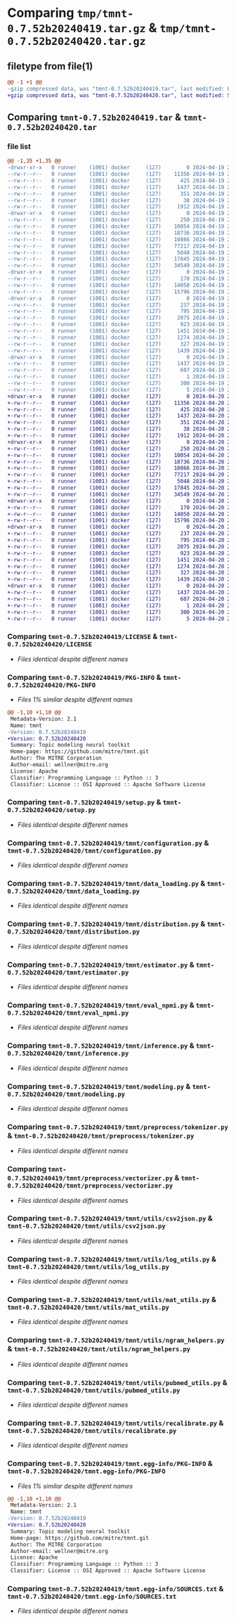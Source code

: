 # Comparing `tmp/tmnt-0.7.52b20240419.tar.gz` & `tmp/tmnt-0.7.52b20240420.tar.gz`

## filetype from file(1)

```diff
@@ -1 +1 @@
-gzip compressed data, was "tmnt-0.7.52b20240419.tar", last modified: Fri Apr 19 23:05:32 2024, max compression
+gzip compressed data, was "tmnt-0.7.52b20240420.tar", last modified: Sat Apr 20 23:04:57 2024, max compression
```

## Comparing `tmnt-0.7.52b20240419.tar` & `tmnt-0.7.52b20240420.tar`

### file list

```diff
@@ -1,35 +1,35 @@
-drwxr-xr-x   0 runner    (1001) docker     (127)        0 2024-04-19 23:05:32.386935 tmnt-0.7.52b20240419/
--rw-r--r--   0 runner    (1001) docker     (127)    11356 2024-04-19 23:05:22.000000 tmnt-0.7.52b20240419/LICENSE
--rw-r--r--   0 runner    (1001) docker     (127)      425 2024-04-19 23:05:22.000000 tmnt-0.7.52b20240419/NOTICE
--rw-r--r--   0 runner    (1001) docker     (127)     1437 2024-04-19 23:05:32.386935 tmnt-0.7.52b20240419/PKG-INFO
--rw-r--r--   0 runner    (1001) docker     (127)      351 2024-04-19 23:05:22.000000 tmnt-0.7.52b20240419/README.md
--rw-r--r--   0 runner    (1001) docker     (127)       38 2024-04-19 23:05:32.386935 tmnt-0.7.52b20240419/setup.cfg
--rw-r--r--   0 runner    (1001) docker     (127)     1912 2024-04-19 23:05:22.000000 tmnt-0.7.52b20240419/setup.py
-drwxr-xr-x   0 runner    (1001) docker     (127)        0 2024-04-19 23:05:32.382935 tmnt-0.7.52b20240419/tmnt/
--rw-r--r--   0 runner    (1001) docker     (127)      250 2024-04-19 23:05:22.000000 tmnt-0.7.52b20240419/tmnt/__init__.py
--rw-r--r--   0 runner    (1001) docker     (127)    10054 2024-04-19 23:05:22.000000 tmnt-0.7.52b20240419/tmnt/configuration.py
--rw-r--r--   0 runner    (1001) docker     (127)    18736 2024-04-19 23:05:22.000000 tmnt-0.7.52b20240419/tmnt/data_loading.py
--rw-r--r--   0 runner    (1001) docker     (127)    10866 2024-04-19 23:05:22.000000 tmnt-0.7.52b20240419/tmnt/distribution.py
--rw-r--r--   0 runner    (1001) docker     (127)    77217 2024-04-19 23:05:22.000000 tmnt-0.7.52b20240419/tmnt/estimator.py
--rw-r--r--   0 runner    (1001) docker     (127)     5048 2024-04-19 23:05:22.000000 tmnt-0.7.52b20240419/tmnt/eval_npmi.py
--rw-r--r--   0 runner    (1001) docker     (127)    17845 2024-04-19 23:05:22.000000 tmnt-0.7.52b20240419/tmnt/inference.py
--rw-r--r--   0 runner    (1001) docker     (127)    34549 2024-04-19 23:05:22.000000 tmnt-0.7.52b20240419/tmnt/modeling.py
-drwxr-xr-x   0 runner    (1001) docker     (127)        0 2024-04-19 23:05:32.382935 tmnt-0.7.52b20240419/tmnt/preprocess/
--rw-r--r--   0 runner    (1001) docker     (127)      170 2024-04-19 23:05:22.000000 tmnt-0.7.52b20240419/tmnt/preprocess/__init__.py
--rw-r--r--   0 runner    (1001) docker     (127)    14050 2024-04-19 23:05:22.000000 tmnt-0.7.52b20240419/tmnt/preprocess/tokenizer.py
--rw-r--r--   0 runner    (1001) docker     (127)    15796 2024-04-19 23:05:22.000000 tmnt-0.7.52b20240419/tmnt/preprocess/vectorizer.py
-drwxr-xr-x   0 runner    (1001) docker     (127)        0 2024-04-19 23:05:32.382935 tmnt-0.7.52b20240419/tmnt/utils/
--rw-r--r--   0 runner    (1001) docker     (127)      237 2024-04-19 23:05:22.000000 tmnt-0.7.52b20240419/tmnt/utils/__init__.py
--rw-r--r--   0 runner    (1001) docker     (127)      795 2024-04-19 23:05:22.000000 tmnt-0.7.52b20240419/tmnt/utils/csv2json.py
--rw-r--r--   0 runner    (1001) docker     (127)     2075 2024-04-19 23:05:22.000000 tmnt-0.7.52b20240419/tmnt/utils/log_utils.py
--rw-r--r--   0 runner    (1001) docker     (127)      923 2024-04-19 23:05:22.000000 tmnt-0.7.52b20240419/tmnt/utils/mat_utils.py
--rw-r--r--   0 runner    (1001) docker     (127)     1451 2024-04-19 23:05:22.000000 tmnt-0.7.52b20240419/tmnt/utils/ngram_helpers.py
--rw-r--r--   0 runner    (1001) docker     (127)     1274 2024-04-19 23:05:22.000000 tmnt-0.7.52b20240419/tmnt/utils/pubmed_utils.py
--rw-r--r--   0 runner    (1001) docker     (127)      327 2024-04-19 23:05:22.000000 tmnt-0.7.52b20240419/tmnt/utils/random.py
--rw-r--r--   0 runner    (1001) docker     (127)     1439 2024-04-19 23:05:22.000000 tmnt-0.7.52b20240419/tmnt/utils/recalibrate.py
-drwxr-xr-x   0 runner    (1001) docker     (127)        0 2024-04-19 23:05:32.382935 tmnt-0.7.52b20240419/tmnt.egg-info/
--rw-r--r--   0 runner    (1001) docker     (127)     1437 2024-04-19 23:05:32.000000 tmnt-0.7.52b20240419/tmnt.egg-info/PKG-INFO
--rw-r--r--   0 runner    (1001) docker     (127)      607 2024-04-19 23:05:32.000000 tmnt-0.7.52b20240419/tmnt.egg-info/SOURCES.txt
--rw-r--r--   0 runner    (1001) docker     (127)        1 2024-04-19 23:05:32.000000 tmnt-0.7.52b20240419/tmnt.egg-info/dependency_links.txt
--rw-r--r--   0 runner    (1001) docker     (127)      300 2024-04-19 23:05:32.000000 tmnt-0.7.52b20240419/tmnt.egg-info/requires.txt
--rw-r--r--   0 runner    (1001) docker     (127)        5 2024-04-19 23:05:32.000000 tmnt-0.7.52b20240419/tmnt.egg-info/top_level.txt
+drwxr-xr-x   0 runner    (1001) docker     (127)        0 2024-04-20 23:04:57.938489 tmnt-0.7.52b20240420/
+-rw-r--r--   0 runner    (1001) docker     (127)    11356 2024-04-20 23:04:49.000000 tmnt-0.7.52b20240420/LICENSE
+-rw-r--r--   0 runner    (1001) docker     (127)      425 2024-04-20 23:04:49.000000 tmnt-0.7.52b20240420/NOTICE
+-rw-r--r--   0 runner    (1001) docker     (127)     1437 2024-04-20 23:04:57.938489 tmnt-0.7.52b20240420/PKG-INFO
+-rw-r--r--   0 runner    (1001) docker     (127)      351 2024-04-20 23:04:49.000000 tmnt-0.7.52b20240420/README.md
+-rw-r--r--   0 runner    (1001) docker     (127)       38 2024-04-20 23:04:57.938489 tmnt-0.7.52b20240420/setup.cfg
+-rw-r--r--   0 runner    (1001) docker     (127)     1912 2024-04-20 23:04:49.000000 tmnt-0.7.52b20240420/setup.py
+drwxr-xr-x   0 runner    (1001) docker     (127)        0 2024-04-20 23:04:57.934489 tmnt-0.7.52b20240420/tmnt/
+-rw-r--r--   0 runner    (1001) docker     (127)      250 2024-04-20 23:04:49.000000 tmnt-0.7.52b20240420/tmnt/__init__.py
+-rw-r--r--   0 runner    (1001) docker     (127)    10054 2024-04-20 23:04:49.000000 tmnt-0.7.52b20240420/tmnt/configuration.py
+-rw-r--r--   0 runner    (1001) docker     (127)    18736 2024-04-20 23:04:49.000000 tmnt-0.7.52b20240420/tmnt/data_loading.py
+-rw-r--r--   0 runner    (1001) docker     (127)    10866 2024-04-20 23:04:49.000000 tmnt-0.7.52b20240420/tmnt/distribution.py
+-rw-r--r--   0 runner    (1001) docker     (127)    77217 2024-04-20 23:04:49.000000 tmnt-0.7.52b20240420/tmnt/estimator.py
+-rw-r--r--   0 runner    (1001) docker     (127)     5048 2024-04-20 23:04:49.000000 tmnt-0.7.52b20240420/tmnt/eval_npmi.py
+-rw-r--r--   0 runner    (1001) docker     (127)    17845 2024-04-20 23:04:49.000000 tmnt-0.7.52b20240420/tmnt/inference.py
+-rw-r--r--   0 runner    (1001) docker     (127)    34549 2024-04-20 23:04:49.000000 tmnt-0.7.52b20240420/tmnt/modeling.py
+drwxr-xr-x   0 runner    (1001) docker     (127)        0 2024-04-20 23:04:57.938489 tmnt-0.7.52b20240420/tmnt/preprocess/
+-rw-r--r--   0 runner    (1001) docker     (127)      170 2024-04-20 23:04:49.000000 tmnt-0.7.52b20240420/tmnt/preprocess/__init__.py
+-rw-r--r--   0 runner    (1001) docker     (127)    14050 2024-04-20 23:04:49.000000 tmnt-0.7.52b20240420/tmnt/preprocess/tokenizer.py
+-rw-r--r--   0 runner    (1001) docker     (127)    15796 2024-04-20 23:04:49.000000 tmnt-0.7.52b20240420/tmnt/preprocess/vectorizer.py
+drwxr-xr-x   0 runner    (1001) docker     (127)        0 2024-04-20 23:04:57.938489 tmnt-0.7.52b20240420/tmnt/utils/
+-rw-r--r--   0 runner    (1001) docker     (127)      237 2024-04-20 23:04:49.000000 tmnt-0.7.52b20240420/tmnt/utils/__init__.py
+-rw-r--r--   0 runner    (1001) docker     (127)      795 2024-04-20 23:04:49.000000 tmnt-0.7.52b20240420/tmnt/utils/csv2json.py
+-rw-r--r--   0 runner    (1001) docker     (127)     2075 2024-04-20 23:04:49.000000 tmnt-0.7.52b20240420/tmnt/utils/log_utils.py
+-rw-r--r--   0 runner    (1001) docker     (127)      923 2024-04-20 23:04:49.000000 tmnt-0.7.52b20240420/tmnt/utils/mat_utils.py
+-rw-r--r--   0 runner    (1001) docker     (127)     1451 2024-04-20 23:04:49.000000 tmnt-0.7.52b20240420/tmnt/utils/ngram_helpers.py
+-rw-r--r--   0 runner    (1001) docker     (127)     1274 2024-04-20 23:04:49.000000 tmnt-0.7.52b20240420/tmnt/utils/pubmed_utils.py
+-rw-r--r--   0 runner    (1001) docker     (127)      327 2024-04-20 23:04:49.000000 tmnt-0.7.52b20240420/tmnt/utils/random.py
+-rw-r--r--   0 runner    (1001) docker     (127)     1439 2024-04-20 23:04:49.000000 tmnt-0.7.52b20240420/tmnt/utils/recalibrate.py
+drwxr-xr-x   0 runner    (1001) docker     (127)        0 2024-04-20 23:04:57.938489 tmnt-0.7.52b20240420/tmnt.egg-info/
+-rw-r--r--   0 runner    (1001) docker     (127)     1437 2024-04-20 23:04:57.000000 tmnt-0.7.52b20240420/tmnt.egg-info/PKG-INFO
+-rw-r--r--   0 runner    (1001) docker     (127)      607 2024-04-20 23:04:57.000000 tmnt-0.7.52b20240420/tmnt.egg-info/SOURCES.txt
+-rw-r--r--   0 runner    (1001) docker     (127)        1 2024-04-20 23:04:57.000000 tmnt-0.7.52b20240420/tmnt.egg-info/dependency_links.txt
+-rw-r--r--   0 runner    (1001) docker     (127)      300 2024-04-20 23:04:57.000000 tmnt-0.7.52b20240420/tmnt.egg-info/requires.txt
+-rw-r--r--   0 runner    (1001) docker     (127)        5 2024-04-20 23:04:57.000000 tmnt-0.7.52b20240420/tmnt.egg-info/top_level.txt
```

### Comparing `tmnt-0.7.52b20240419/LICENSE` & `tmnt-0.7.52b20240420/LICENSE`

 * *Files identical despite different names*

### Comparing `tmnt-0.7.52b20240419/PKG-INFO` & `tmnt-0.7.52b20240420/PKG-INFO`

 * *Files 1% similar despite different names*

```diff
@@ -1,10 +1,10 @@
 Metadata-Version: 2.1
 Name: tmnt
-Version: 0.7.52b20240419
+Version: 0.7.52b20240420
 Summary: Topic modeling neural toolkit
 Home-page: https://github.com/mitre/tmnt.git
 Author: The MITRE Corporation
 Author-email: wellner@mitre.org
 License: Apache
 Classifier: Programming Language :: Python :: 3
 Classifier: License :: OSI Approved :: Apache Software License
```

### Comparing `tmnt-0.7.52b20240419/setup.py` & `tmnt-0.7.52b20240420/setup.py`

 * *Files identical despite different names*

### Comparing `tmnt-0.7.52b20240419/tmnt/configuration.py` & `tmnt-0.7.52b20240420/tmnt/configuration.py`

 * *Files identical despite different names*

### Comparing `tmnt-0.7.52b20240419/tmnt/data_loading.py` & `tmnt-0.7.52b20240420/tmnt/data_loading.py`

 * *Files identical despite different names*

### Comparing `tmnt-0.7.52b20240419/tmnt/distribution.py` & `tmnt-0.7.52b20240420/tmnt/distribution.py`

 * *Files identical despite different names*

### Comparing `tmnt-0.7.52b20240419/tmnt/estimator.py` & `tmnt-0.7.52b20240420/tmnt/estimator.py`

 * *Files identical despite different names*

### Comparing `tmnt-0.7.52b20240419/tmnt/eval_npmi.py` & `tmnt-0.7.52b20240420/tmnt/eval_npmi.py`

 * *Files identical despite different names*

### Comparing `tmnt-0.7.52b20240419/tmnt/inference.py` & `tmnt-0.7.52b20240420/tmnt/inference.py`

 * *Files identical despite different names*

### Comparing `tmnt-0.7.52b20240419/tmnt/modeling.py` & `tmnt-0.7.52b20240420/tmnt/modeling.py`

 * *Files identical despite different names*

### Comparing `tmnt-0.7.52b20240419/tmnt/preprocess/tokenizer.py` & `tmnt-0.7.52b20240420/tmnt/preprocess/tokenizer.py`

 * *Files identical despite different names*

### Comparing `tmnt-0.7.52b20240419/tmnt/preprocess/vectorizer.py` & `tmnt-0.7.52b20240420/tmnt/preprocess/vectorizer.py`

 * *Files identical despite different names*

### Comparing `tmnt-0.7.52b20240419/tmnt/utils/csv2json.py` & `tmnt-0.7.52b20240420/tmnt/utils/csv2json.py`

 * *Files identical despite different names*

### Comparing `tmnt-0.7.52b20240419/tmnt/utils/log_utils.py` & `tmnt-0.7.52b20240420/tmnt/utils/log_utils.py`

 * *Files identical despite different names*

### Comparing `tmnt-0.7.52b20240419/tmnt/utils/mat_utils.py` & `tmnt-0.7.52b20240420/tmnt/utils/mat_utils.py`

 * *Files identical despite different names*

### Comparing `tmnt-0.7.52b20240419/tmnt/utils/ngram_helpers.py` & `tmnt-0.7.52b20240420/tmnt/utils/ngram_helpers.py`

 * *Files identical despite different names*

### Comparing `tmnt-0.7.52b20240419/tmnt/utils/pubmed_utils.py` & `tmnt-0.7.52b20240420/tmnt/utils/pubmed_utils.py`

 * *Files identical despite different names*

### Comparing `tmnt-0.7.52b20240419/tmnt/utils/recalibrate.py` & `tmnt-0.7.52b20240420/tmnt/utils/recalibrate.py`

 * *Files identical despite different names*

### Comparing `tmnt-0.7.52b20240419/tmnt.egg-info/PKG-INFO` & `tmnt-0.7.52b20240420/tmnt.egg-info/PKG-INFO`

 * *Files 1% similar despite different names*

```diff
@@ -1,10 +1,10 @@
 Metadata-Version: 2.1
 Name: tmnt
-Version: 0.7.52b20240419
+Version: 0.7.52b20240420
 Summary: Topic modeling neural toolkit
 Home-page: https://github.com/mitre/tmnt.git
 Author: The MITRE Corporation
 Author-email: wellner@mitre.org
 License: Apache
 Classifier: Programming Language :: Python :: 3
 Classifier: License :: OSI Approved :: Apache Software License
```

### Comparing `tmnt-0.7.52b20240419/tmnt.egg-info/SOURCES.txt` & `tmnt-0.7.52b20240420/tmnt.egg-info/SOURCES.txt`

 * *Files identical despite different names*

